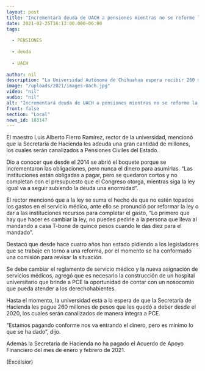```yaml
---
layout: post
title: "Incrementará deuda de UACH a pensiones mientras no se reforme la ley"
date: 2021-02-25T16:13:00.000-06:00
tags:
  
  - PENSIONES
  
  - deuda
  
  - UACH
  
author: nil
description: "La Universidad Autónoma de Chihuahua espera recibir 260 millones de pesos para abonarle a Pensiones Civiles del Estado"
image: "/uploads/2021/images-Uach.jpg"
video: "nil"
audio: "nil"
alt: "Incrementará deuda de UACH a pensiones mientras no se reforme la ley"
front: false
section: "Local"
news_id: 183147
---
```


El maestro Luis Alberto Fierro Ramírez, rector de la universidad, mencionó que la Secretaría de Hacienda les adeuda una gran cantidad de millones, los cuales serán canalizados a Pensiones Civiles del Estado.

Dio a conocer que desde el 2014 se abrió el boquete porque se incrementaron las obligaciones, pero nunca el dinero para asumirlas. “Las instituciones están obligadas a pagar, pero se quedaron cortos y no completan con el presupuesto que el Congreso otorga, mientras siga la ley igual va a seguir subiendo la deuda una enormidad”.

El rector mencionó que a la ley se suma el hecho de que no estén topados los gastos en el servicio médico, ante ello se pronunció por reformar la ley o dar a las instituciones recursos para completar el gasto, “Lo primero que hay que hacer es cambiar la ley, no puedes pedirle a la persona que lleva al mandando a casa T-bone de quince pesos cuando le das diez para el mandado”.

Destacó que desde hace cuatro años han estado pidiendo a los legisladores que se trabaje en torno a una reforma, por el momento se ha conformado una comisión para revisar la situación.

Se debe cambiar el reglamento de servicio médico y la nueva asignación de servicios médicos, agregó que es necesario la construcción de un hospital universitario que brinde a PCE la oportunidad de contar con un nosocomio que pueda atender a los derechohabientes.

Hasta el momento, la universidad está a la espera de que la Secretaría de Hacienda les pague 260 millones de pesos que les quedó a deber desde el 2020, los cuales serán canalizados de manera íntegra a PCE.

“Estamos pagando conforme nos va entrando el dinero, pero es mínimo lo que se ha dado”, dijo.

Además la Secretaría de Hacienda no ha pagado el Acuerdo de Apoyo Financiero del mes de enero y febrero de 2021.

(Excélsior)